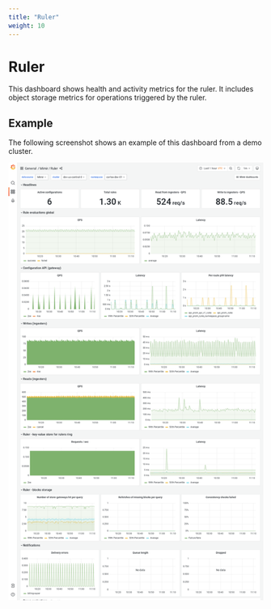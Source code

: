 ```yaml
---
title: "Ruler"
weight: 10
---
```


# Ruler

This dashboard shows health and activity metrics for the ruler.
It includes object storage metrics for operations triggered by the ruler.

## Example

The following screenshot shows an example of this dashboard from a demo cluster.

![Grafana Mimir ruler dashboard](../../../images/dashboards/mimir-ruler.png)
